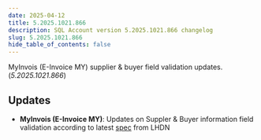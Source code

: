 ```yaml
---
date: 2025-04-12
title: 5.2025.1021.866
description: SQL Account version 5.2025.1021.866 changelog
slug: 5.2025.1021.866
hide_table_of_contents: false
---
```


MyInvois (E-Invoice MY) supplier & buyer field validation updates. (*5.2025.1021.866*)

<!-- truncate -->

## Updates

- **MyInvois (E-Invoice MY)**: Updates on Suppler & Buyer information field validation according to latest [spec](https://sdk.myinvois.hasil.gov.my/faq/#what-are-the-supplierbuyer-information-field-validation) from LHDN
